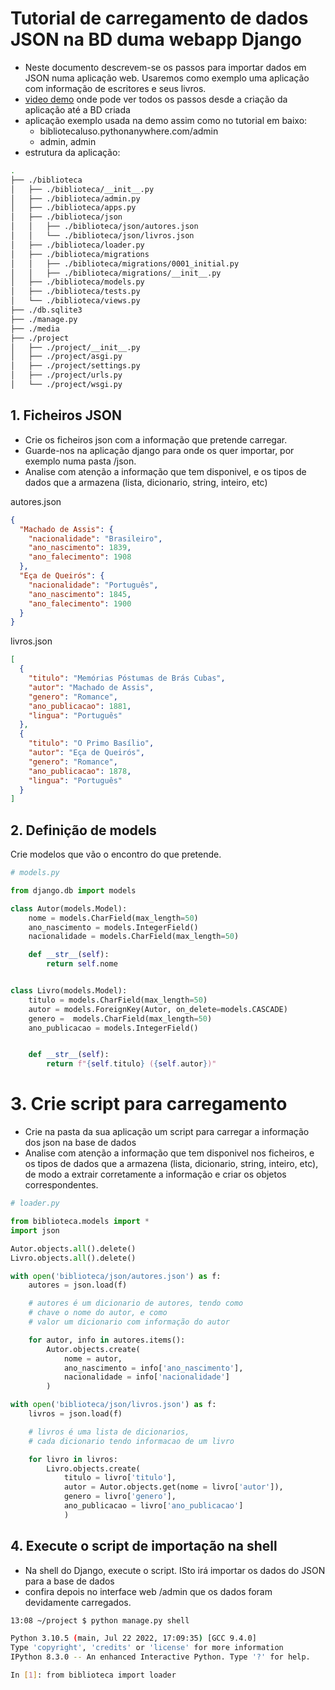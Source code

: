 # Tutorial de carregamento de dados JSON na BD duma webapp Django

* Neste documento descrevem-se os passos para importar dados em JSON numa aplicação web. Usaremos como exemplo uma aplicação com informação de escritores e seus livros.
* [video demo](https://educast.fccn.pt/vod/clips/1oye8xaocv/link_box_h?locale=pt) onde pode ver todos os passos desde a criação da aplicação até a BD criada
* aplicação exemplo usada na demo assim como no tutorial em baixo:
    * bibliotecaluso.pythonanywhere.com/admin
    * admin, admin
* estrutura da aplicação:

```bash
.
├── ./biblioteca
│   ├── ./biblioteca/__init__.py
│   ├── ./biblioteca/admin.py
│   ├── ./biblioteca/apps.py
│   ├── ./biblioteca/json
│   │   ├── ./biblioteca/json/autores.json
│   │   └── ./biblioteca/json/livros.json
│   ├── ./biblioteca/loader.py
│   ├── ./biblioteca/migrations
│   │   ├── ./biblioteca/migrations/0001_initial.py
│   │   ├── ./biblioteca/migrations/__init__.py
│   ├── ./biblioteca/models.py
│   ├── ./biblioteca/tests.py
│   └── ./biblioteca/views.py
├── ./db.sqlite3
├── ./manage.py
├── ./media
├── ./project
│   ├── ./project/__init__.py
│   ├── ./project/asgi.py
│   ├── ./project/settings.py
│   ├── ./project/urls.py
│   └── ./project/wsgi.py
```

## 1. Ficheiros JSON

* Crie os ficheiros json com a informação que pretende carregar. 
* Guarde-nos na aplicação django para onde os quer importar, por exemplo numa pasta /json.
* Analise com atenção a informação que tem disponivel, e os tipos de dados que a armazena (lista, dicionario, string, inteiro, etc)
  
autores.json
```json
{
  "Machado de Assis": {
    "nacionalidade": "Brasileiro",
    "ano_nascimento": 1839,
    "ano_falecimento": 1908
  },
  "Eça de Queirós": {
    "nacionalidade": "Português",
    "ano_nascimento": 1845,
    "ano_falecimento": 1900
  }
}
```

livros.json
```json
[
  {
    "titulo": "Memórias Póstumas de Brás Cubas",
    "autor": "Machado de Assis",
    "genero": "Romance",
    "ano_publicacao": 1881,
    "lingua": "Português"
  },
  {
    "titulo": "O Primo Basílio",
    "autor": "Eça de Queirós",
    "genero": "Romance",
    "ano_publicacao": 1878,
    "lingua": "Português"
  }
]
```
## 2. Definição de models

Crie modelos que vão o encontro do que pretende.

```python
# models.py

from django.db import models

class Autor(models.Model):
    nome = models.CharField(max_length=50)
    ano_nascimento = models.IntegerField()
    nacionalidade = models.CharField(max_length=50)

    def __str__(self):
        return self.nome


class Livro(models.Model):
    titulo = models.CharField(max_length=50)
    autor = models.ForeignKey(Autor, on_delete=models.CASCADE)
    genero =  models.CharField(max_length=50)
    ano_publicacao = models.IntegerField()


    def __str__(self):
        return f"{self.titulo} ({self.autor})"
```

# 3. Crie script para carregamento

* Crie na pasta da sua aplicação um script para carregar a informação dos json na base de dados
* Analise com atenção a informação que tem disponivel nos ficheiros, e os tipos de dados que a armazena (lista, dicionario, string, inteiro, etc), de modo a extrair corretamente a informação e criar os objetos correspondentes.

```python
# loader.py

from biblioteca.models import *
import json

Autor.objects.all().delete()
Livro.objects.all().delete()

with open('biblioteca/json/autores.json') as f:
    autores = json.load(f)

    # autores é um dicionario de autores, tendo como
    # chave o nome do autor, e como
    # valor um dicionario com informação do autor  

    for autor, info in autores.items(): 
        Autor.objects.create(
            nome = autor,
            ano_nascimento = info['ano_nascimento'],
            nacionalidade = info['nacionalidade']
        )

with open('biblioteca/json/livros.json') as f:
    livros = json.load(f)

    # livros é uma lista de dicionarios,
    # cada dicionario tendo informacao de um livro

    for livro in livros:
        Livro.objects.create(
            titulo = livro['titulo'],
            autor = Autor.objects.get(nome = livro['autor']),
            genero = livro['genero'],
            ano_publicacao = livro['ano_publicacao']
            )
```

## 4. Execute o script de importação na shell

* Na shell do Django, execute o script. ISto irá importar os dados do JSON para a base de dados
* confira depois no interface web /admin que os dados foram devidamente carregados.

```bash
13:08 ~/project $ python manage.py shell

Python 3.10.5 (main, Jul 22 2022, 17:09:35) [GCC 9.4.0]
Type 'copyright', 'credits' or 'license' for more information
IPython 8.3.0 -- An enhanced Interactive Python. Type '?' for help.

In [1]: from biblioteca import loader
```
